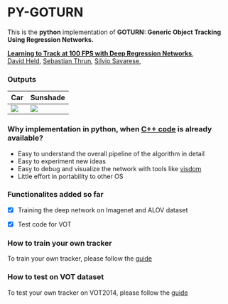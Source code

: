 # PY-GOTURN

This is the **python** implementation of **GOTURN: Generic Object Tracking Using Regression Networks.**

**[Learning to Track at 100 FPS with Deep Regression Networks](http://davheld.github.io/GOTURN/GOTURN.html)**,
<br>
[David Held](http://davheld.github.io/),
[Sebastian Thrun](http://robots.stanford.edu/),
[Silvio Savarese](http://cvgl.stanford.edu/silvio/),
<br>

### Outputs

|Car           |  Sunshade |
|------------------------|-------------------------|
|![](https://github.com/nrupatunga/PY-GOTURN/blob/goturn-0.1/output/movie_2.gif)  | ![](https://github.com/nrupatunga/PY-GOTURN/blob/goturn-0.1/output/movie_1.gif) | 


### Why implementation in python, when [C++ code](https://github.com/davheld/GOTURN) is already available?

* Easy to understand the overall pipeline of the algorithm in detail
* Easy to experiment new ideas
* Easy to debug and visualize the network with tools like [visdom](https://github.com/facebookresearch/visdom)
* Little effort in portability to other OS

### Functionalites added so far
- [X] Training the deep network on Imagenet and ALOV dataset

- [X] Test code for VOT

### How to train your own tracker

To train your own tracker, please follow the [guide](https://github.com/nrupatunga/PY-GOTURN/blob/goturn-0.1/how_to_train.md)

### How to test on VOT dataset

To test your own tracker on VOT2014, please follow the [guide](https://github.com/nrupatunga/PY-GOTURN/blob/goturn-0.1/how_to_test.md)

